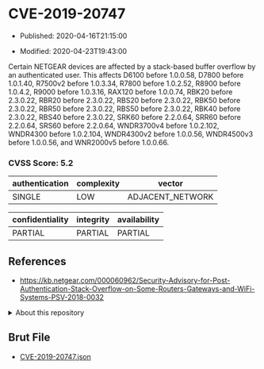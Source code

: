 # CVE-2019-20747

- Published: 2020-04-16T21:15:00

- Modified: 2020-04-23T19:43:00

Certain NETGEAR devices are affected by a stack-based buffer overflow by an authenticated user. This affects D6100 before 1.0.0.58, D7800 before 1.0.1.40, R7500v2 before 1.0.3.34, R7800 before 1.0.2.52, R8900 before 1.0.4.2, R9000 before 1.0.3.16, RAX120 before 1.0.0.74, RBK20 before 2.3.0.22, RBR20 before 2.3.0.22, RBS20 before 2.3.0.22, RBK50 before 2.3.0.22, RBR50 before 2.3.0.22, RBS50 before 2.3.0.22, RBK40 before 2.3.0.22, RBS40 before 2.3.0.22, SRK60 before 2.2.0.64, SRR60 before 2.2.0.64, SRS60 before 2.2.0.64, WNDR3700v4 before 1.0.2.102, WNDR4300 before 1.0.2.104, WNDR4300v2 before 1.0.0.56, WNDR4500v3 before 1.0.0.56, and WNR2000v5 before 1.0.0.66.

### CVSS Score: **5.2**

| authentication | complexity | vector |
| --- | --- | --- |
| SINGLE | LOW | ADJACENT_NETWORK |

| confidentiality | integrity | availability |
| --- | --- | --- |
| PARTIAL | PARTIAL | PARTIAL |

## References

* https://kb.netgear.com/000060962/Security-Advisory-for-Post-Authentication-Stack-Overflow-on-Some-Routers-Gateways-and-WiFi-Systems-PSV-2018-0032

<details>
<summary>About this repository</summary> 

  This repository is part of the project [Live Hack CVE](https://github.com/Live-Hack-CVE). Main website can be found [www.live-hack.org](https://www.live-hack.org) 
  
  Made by [Sn0wAlice](https://github.com/Sn0wAlice) for the people that care about security and need to have a feed of the latest CVEs. Hope you enjoy it, don't forget to star the repo and follow me on [Twitter](https://twitter.com/Sn0wAlice) and [Github](https://github.com/Sn0wAlice). And that is my [personnal website](https://www.alice-snow.me/)

  - [Home Page](https://github.com/Live-Hack-CVE)
  - [Framework](https://github.com/Live-Hack-CVE/cve-framework)
  - [CVE database](https://github.com/Live-Hack-CVE/full_database)
  - [Changelog](https://github.com/Live-Hack-CVE/Changelog)
</details>

## Brut File

* [CVE-2019-20747.json](https://raw.githubusercontent.com/Live-Hack-CVE/full_database/main/cves/2019/CVE-2019-20747.json)

